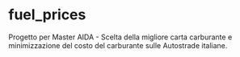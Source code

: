 # fuel_prices
Progetto per Master AIDA - Scelta della migliore carta carburante e minimizzazione del costo del carburante sulle Autostrade italiane.
